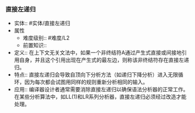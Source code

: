 ###  直接左递归 
- 实体:: #实体/直接左递归 
- 属性
	- 难度级别:: #难度/L2 
	- 前置知识::
- 定义:: 在上下文无关文法中，如果一个非终结符A通过产生式直接或间接地引用自身，并且这个引用出现在产生式的最左边，则称该非终结符存在直接左递归。
- 特点:: 直接左递归会导致自顶向下分析方法（如递归下降分析）进入无限循环，因为每次都会试图用同样的规则重新分析相同的输入。
- 应用:: 编译器设计者通常需要消除直接左递归以确保语法分析器的正常工作。在某些分析算法中，如LL(1)和LR系列分析器，直接左递归必须经过改造才能处理。